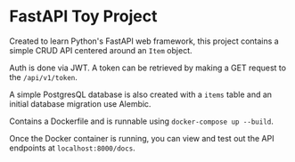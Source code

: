 # FastAPI Toy Project

Created to learn Python's FastAPI web framework, this project contains a simple CRUD API centered around an `Item` object.

Auth is done via JWT. A token can be retrieved by making a GET request to the `/api/v1/token`.

A simple PostgresQL database is also created with a `items` table and an initial database migration use Alembic.

Contains a Dockerfile and is runnable using `docker-compose up --build`.

Once the Docker container is running, you can view and test out the API endpoints at `localhost:8000/docs`.
